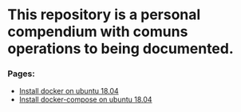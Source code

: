 # This repository is a personal compendium with comuns operations to being documented.

### Pages:
* [Install docker on ubuntu 18.04](docker-ubuntu-server-18.04/index.md)
* [Install docker-compose on ubuntu 18.04](docker-compose-ubuntu-18.04/index.md)
